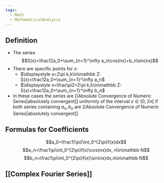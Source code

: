 ```yaml
---
tags:
  - Math
  - MathematicalAnalysis
---
```

## Definition
- The series $$S(x)=\frac12a_0+\sum_{n=1}^\infty a_n\cos(nx)+b_n\sin(nx)$$
- There are specific points for $x$:
	- $\displaystyle x=2\pi k,k\in\mathbb Z: S(x)=\frac12a_0+\sum_{n=1}^\infty a_n$
	- $\displaystyle x=\frac\pi2+2\pi k,k\in\mathbb Z: S(x)=\frac12a_0+\sum_{n=1}^\infty b_n$ 
- In these cases the series are [[Absolute Convergence of Numeric Series|absolutely convergent]] uniformly of the interval $x\in[0,2\pi[$ if both series containing $a_n,b_n$ are [[Absolute Convergence of Numeric Series|absolutely convergent]] 
## Formulas for Coefficients
$$a_0=\frac1{\pi}\int_0^{2\pi}f(x)dx$$
$$a_n=\frac1\pi\int_0^{2\pi}f(x)\cos(nx)dx, n\in\mathbb N$$
$$b_n=\frac1\pi\int_0^{2\pi}f(x)\sin(nx)dx,n\in\mathbb N$$
## [[Complex Fourier Series]] 
